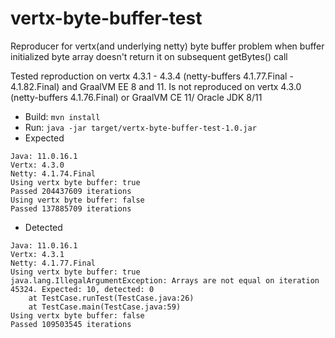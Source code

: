 # vertx-byte-buffer-test
Reproducer for vertx(and underlying netty) byte buffer problem when buffer initialized byte array doesn't return it on subsequent getBytes() call

Tested reproduction on vertx 4.3.1 - 4.3.4 (netty-buffers 4.1.77.Final - 4.1.82.Final) and GraalVM EE 8 and 11. 
Is not reproduced on vertx 4.3.0 (netty-buffers 4.1.76.Final) or GraalVM CE 11/ Oracle JDK 8/11

- Build: `mvn install`
- Run: `java -jar target/vertx-byte-buffer-test-1.0.jar`
- Expected
```
Java: 11.0.16.1
Vertx: 4.3.0
Netty: 4.1.74.Final
Using vertx byte buffer: true
Passed 204437609 iterations
Using vertx byte buffer: false
Passed 137885709 iterations
```
- Detected
```
Java: 11.0.16.1
Vertx: 4.3.1
Netty: 4.1.77.Final
Using vertx byte buffer: true
java.lang.IllegalArgumentException: Arrays are not equal on iteration 45324. Expected: 10, detected: 0
	at TestCase.runTest(TestCase.java:26)
	at TestCase.main(TestCase.java:59)
Using vertx byte buffer: false
Passed 109503545 iterations
```
